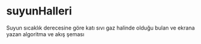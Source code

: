 # suyunHalleri
Suyun sıcaklık derecesine göre katı sıvı gaz halinde olduğu bulan ve ekrana yazan algoritma ve akış şeması
